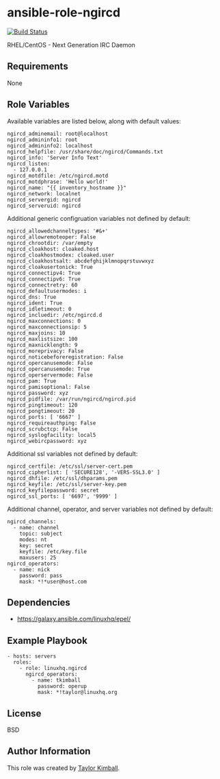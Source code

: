 # ansible-role-ngircd

[![Build Status](https://travis-ci.org/linuxhq/ansible-role-ngircd.svg?branch=master)](https://travis-ci.org/linuxhq/ansible-role-ngircd)

RHEL/CentOS - Next Generation IRC Daemon

## Requirements

None

## Role Variables

Available variables are listed below, along with default values:

    ngircd_adminemail: root@localhost
    ngircd_admininfo1: root
    ngircd_admininfo2: localhost
    ngircd_helpfile: /usr/share/doc/ngircd/Commands.txt
    ngircd_info: 'Server Info Text'
    ngircd_listen:
      - 127.0.0.1
    ngircd_motdfile: /etc/ngircd.motd
    ngircd_motdphrase: 'Hello world!'
    ngircd_name: "{{ inventory_hostname }}"
    ngircd_network: localnet
    ngircd_servergid: ngircd
    ngircd_serveruid: ngircd

Additional generic configruation variables not defined by default:

    ngircd_allowedchanneltypes: '#&+'
    ngircd_allowremoteoper: False
    ngircd_chrootdir: /var/empty
    ngircd_cloakhost: cloaked.host
    ngircd_cloakhostmodex: cloaked.user
    ngircd_cloakhostsalt: abcdefghijklmnopqrstuvwxyz
    ngircd_cloakusertonick: True
    ngircd_connectipv4: True
    ngircd_connectipv6: True
    ngircd_connectretry: 60
    ngircd_defaultusermodes: i
    ngircd_dns: True
    ngircd_ident: True
    ngircd_idletimeout: 0
    ngircd_incluedir: /etc/ngircd.d
    ngircd_maxconnections: 0
    ngircd_maxconnectionsip: 5
    ngircd_maxjoins: 10
    ngircd_maxlistsize: 100
    ngircd_maxnicklength: 9
    ngircd_moreprivacy: False
    ngircd_noticebeforeregistration: False
    ngircd_opercanusemode: False
    ngircd_opercanusemode: True
    ngircd_operservermode: False
    ngircd_pam: True
    ngircd_pamisoptional: False
    ngircd_password: xyz
    ngircd_pidfile: /var/run/ngircd/ngircd.pid
    ngircd_pingtimeout: 120
    ngircd_pongtimeout: 20
    ngircd_ports: [ '6667' ] 
    ngircd_requireauthping: False
    ngircd_scrubctcp: False
    ngircd_syslogfacility: local5
    ngircd_webircpassword: xyz

Additional ssl variables not defined by default:

    ngircd_certfile: /etc/ssl/server-cert.pem
    ngircd_cipherlist: [ 'SECURE128', '-VERS-SSL3.0' ]
    ngircd_dhfile: /etc/ssl/dhparams.pem
    ngircd_keyfile: /etc/ssl/server-key.pem
    ngircd_keyfilepassword: secret
    ngircd_ssl_ports: [ '6697', '9999' ]

Additional channel, operator, and server variables not defined by default:

    ngircd_channels:
      - name: channel
        topic: subject
        modes: nt
        key: secret
        keyfile: /etc/key.file
        maxusers: 25
    ngircd_operators:
      - name: nick
        password: pass
        mask: *!*user@host.com

## Dependencies

 * https://galaxy.ansible.com/linuxhq/epel/

## Example Playbook

    - hosts: servers
      roles:
        - role: linuxhq.ngircd
          ngircd_operators:
            - name: tkimball
              password: operup
              mask: *!taylor@linuxhq.org

## License

BSD

## Author Information

This role was created by [Taylor Kimball](http://www.linuxhq.org).
